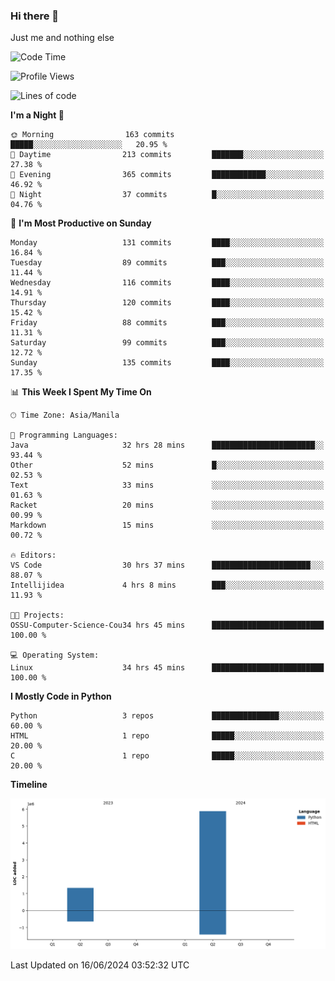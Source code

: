 ### Hi there 👋

Just me and nothing else


<!--START_SECTION:waka-->
![Code Time](http://img.shields.io/badge/Code%20Time-392%20hrs%2047%20mins-blue)

![Profile Views](http://img.shields.io/badge/Profile%20Views-26-blue)

![Lines of code](https://img.shields.io/badge/From%20Hello%20World%20I%27ve%20Written-7.2%20million%20lines%20of%20code-blue)

**I'm a Night 🦉** 

```text
🌞 Morning                163 commits         █████░░░░░░░░░░░░░░░░░░░░   20.95 % 
🌆 Daytime                213 commits         ███████░░░░░░░░░░░░░░░░░░   27.38 % 
🌃 Evening                365 commits         ████████████░░░░░░░░░░░░░   46.92 % 
🌙 Night                  37 commits          █░░░░░░░░░░░░░░░░░░░░░░░░   04.76 % 
```
📅 **I'm Most Productive on Sunday** 

```text
Monday                   131 commits         ████░░░░░░░░░░░░░░░░░░░░░   16.84 % 
Tuesday                  89 commits          ███░░░░░░░░░░░░░░░░░░░░░░   11.44 % 
Wednesday                116 commits         ████░░░░░░░░░░░░░░░░░░░░░   14.91 % 
Thursday                 120 commits         ████░░░░░░░░░░░░░░░░░░░░░   15.42 % 
Friday                   88 commits          ███░░░░░░░░░░░░░░░░░░░░░░   11.31 % 
Saturday                 99 commits          ███░░░░░░░░░░░░░░░░░░░░░░   12.72 % 
Sunday                   135 commits         ████░░░░░░░░░░░░░░░░░░░░░   17.35 % 
```


📊 **This Week I Spent My Time On** 

```text
🕑︎ Time Zone: Asia/Manila

💬 Programming Languages: 
Java                     32 hrs 28 mins      ███████████████████████░░   93.44 % 
Other                    52 mins             █░░░░░░░░░░░░░░░░░░░░░░░░   02.53 % 
Text                     33 mins             ░░░░░░░░░░░░░░░░░░░░░░░░░   01.63 % 
Racket                   20 mins             ░░░░░░░░░░░░░░░░░░░░░░░░░   00.99 % 
Markdown                 15 mins             ░░░░░░░░░░░░░░░░░░░░░░░░░   00.72 % 

🔥 Editors: 
VS Code                  30 hrs 37 mins      ██████████████████████░░░   88.07 % 
Intellijidea             4 hrs 8 mins        ███░░░░░░░░░░░░░░░░░░░░░░   11.93 % 

🐱‍💻 Projects: 
OSSU-Computer-Science-Cou34 hrs 45 mins      █████████████████████████   100.00 % 

💻 Operating System: 
Linux                    34 hrs 45 mins      █████████████████████████   100.00 % 
```

**I Mostly Code in Python** 

```text
Python                   3 repos             ███████████████░░░░░░░░░░   60.00 % 
HTML                     1 repo              █████░░░░░░░░░░░░░░░░░░░░   20.00 % 
C                        1 repo              █████░░░░░░░░░░░░░░░░░░░░   20.00 % 
```



**Timeline**

![Lines of Code chart](https://raw.githubusercontent.com/brutist/brutist/main/assets/bar_graph.png)


 Last Updated on 16/06/2024 03:52:32 UTC
<!--END_SECTION:waka-->
